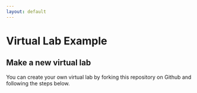 ```yaml
---
layout: default
---
```


# Virtual Lab Example

## Make a new virtual lab

You can create your own virtual lab by forking this repository on Github and following the steps below.

<div id="vlab">
</div>


<script src="https://nifty-newton-c83258.netlify.app/bundled/vendors~bundle~lib.js"></script>
<script src="https://nifty-newton-c83258.netlify.app/bundled/bundle~lib.js"></script>
<script src="https://nifty-newton-c83258.netlify.app/bundled/lib.js"></script>


<script>
        var data = {
            assignment: {
	"assignmentText" : "<em>Potassium Permanganate Titration:<\/em>  Using the Virtual Laboratory, design and perform a titration to determine the concentration of the unknown KMnO<sub>4<\/sub> solution to four significant figures."
},
            configuration: {
  "title": "Iron Thiocyanate Equilibrium",
    "solutionModellers": {
      "specificHeat": "solvent2"
  },
  "solutionViewers": [
	{
      "id": "solutionProperties",
      "displayDefault": true,
      "args": {
        "honorSignificantFigures": false
      }
    	},

        {
      "id": "aqueous",
      "displayDefault": true,
      "args": {
        "unitsToggleEnabled": true
      }
    },
    {
      "id": "solid",
      "displayDefault": true,
      "args": {
        "unitsToggleEnabled": true
      }
    },
    {
      "id": "spectrometer",
      "displayDefault": false
    },
    {
      "id": "particleView",
      "displayDefault": false
    },
    {
      "id": "thermometer",
      "displayDefault": true
    },
    {
      "id": "pH",
      "displayDefault": true
    },
    {
      "id": "vesselTrackingControl",
      "displayDefault": false
    }
  ],
  "transfer": ["precise", "significantFigures","realistic"]
},
            reactions: {
  "REACTIONS": {
    "REACTION": [
      {
        "SPECIES_REF": [
          {
            "id": "0",
            "coefficient": "-1"
          },
          {
            "id": "1",
            "coefficient": "1"
          },
          {
            "id": "2",
            "coefficient": "1"
          }
        ]
      },
	  {
        "SPECIES_REF": [
          {
            "id": 3,
            "coefficient": -1
          },
          {"id": 4,
          "coefficient": -1},
          {"id": 5,
          "coefficient": 1}
        ]
      },
      {
        "SPECIES_REF": [{"id": 3, "coefficient": -1},
 {"id": 0, "coefficient": -1},
 {"id": 8, "coefficient": 1},
 {"id": 1, "coefficient": 1}]
      }
    ]
  }
},
            solutions: {
   "FILESYSTEM": {
      "DIRECTORY": [
         {
            "name": "stockroom", 
            "SOLUTION": [
               {
                  "name": "Distilled H<sub>2</sub>O", 
                  "description": "Distilled Water", 
                  "volume": "3.0", 
                  "vessel": "3LCarboy",
                  "species": [
                     {
                        "id": 0
                     }
                  ]
               },
               {
                "name": "0.1 M Fe(NO<sub>3</sub>)<sub>3</sub>",
                "description": "0.10 M Iron (III) nitrate",
                "volume": 0.1,
                "species": [
                  {"id": 0},
                  {"id": 3, "amount": 0.01},
                  {"id": 6, "amount": 0.03}
                ]
               },
              {
                "name": "0.1 M KSCN",
                "description": "0.10 M Potassium thiocyanate",
                "volume": 0.1,
                "species": [
                  {"id": 0},
                  {"id": 4, "amount": 0.01},
                  {"id": 7, "amount": 0.01}
                ]
               }
            ]
         }
      ]
   }
},
            species: {
    "SPECIES_LIST": {
        "SPECIES": [
            {
                "id": 0,
                "name": "H<sub>2</sub>O",
                "enthalpy": -285.83,
                "entropy": 69.91,
                "state": "l",
                "molecularWeight": 18.016
            },
            {
                "id": 1,
                "name": "H<sup>+</sup>",
                "enthalpy": 0.0,
                "entropy": 0.0,
                "molecularWeight": 1.008
            },
            {
                "id": 2,
                "name": "OH<sup>-</sup>",
                "enthalpy": -229.99,
                "entropy": -10.75,
                "molecularWeight": 17.008
            },
            {
                "id": 3,
                "name": "Fe<sup>3+</sup>",
                "simpleName": "Fe3+",
                "state": "aq",
                "enthalpy": -48.5,
                "entropy": -315.9,
                "density": 3,
                "specificHeat": 0.0,
                "molecularWeight": 55.845,
                "hue": 44.0,
                "saturation": 72.0,
                "value": 96.0,
                "colorConcentration": 0.1
            },
            {
                "id": 4,
                "name": "SCN<sup>-</sup>",
                "simpleName": "SCN-",
                "state": "aq",
                "enthalpy": 76.4,
                "entropy": 144.3,
                "density": 3,
                "specificHeat": -0.165,
                "molecularWeight": 58.08
            },
            {
                "id": 5,
                "name": "FeSCN<sup>2+</sup>",
                "simpleName": "FeSCN2+",
                "state": "aq",
                "enthalpy": 31.25,
                "entropy": -119.0,
                "density": 6,
                "specificHeat": -0.165,
                "molecularWeight": 113.925,
                "hue": 0.0,
                "saturation": 98.0,
                "value": 54.0,
                "colorConcentration": 0.001
            },
            {
                "id": 6,
                "name": "NO<sub>3</sub><sup>-</sup>",
                "simpleName": "NO3-",
                "state": "aq",
                "enthalpy": -207.4,
                "entropy": 146.4,
                "density": 3,
                "specificHeat": -0.333810663,
                "molecularWeight": 62.0049
            },
            {
                "id": 7,
                "name": "K<sup>+</sup>",
                "simpleName": "K+",
                "state": "aq",
                "enthalpy": -252.4,
                "entropy": 102.5,
                "density": 3,
                "specificHeat": 0.133262189,
                "molecularWeight": 39.0983
            },
            {
                "id": 8,
                "name": "FeOH<sup>2+</sup>",
                "simpleName": "FeOH2+",
                "state": "aq",
                "enthalpy": -290.8,
                "entropy": -142.0,
                "density": 4,
                "specificHeat": 0.0,
                "molecularWeight": 72.852
            }
        ]
    }
},
            spectra: {
  "SPECTRA_LIST": {
    "SPECIES": []
  }
}
        };

  const language = 'en';
  const allowLoadAssignment = false;
  const showFirstTimeTips = false;
  const appModel = new VLab.AppModel();
  const appView = new VLab.AppView({ model: appModel,
  el: document.getElementById("vlab"),
  vlab: data,
  domain: "https://chemcollective.oli.cmu.edu/chem/jsvlab/"});
  </script>